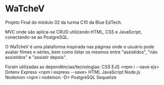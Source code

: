 # WaTcheV

Projeto Final do módulo 02 da turma C10 da Blue EdTech.

MVC onde são aplica-se CRUD utilizando HTML, CSS e JavaScript, conectando-se ao PostgreSQL.

O WaTcheV é uma plataforma inspirada nas páginas onde o usuário pode avaliar filmes e séries, bem como listar os mesmos entre "assistidos", "não assistidos" e "assistir depois".

Foram utilizadas as dependências/tecnologias: 
CSS
EJS <npm i --save ejs>
Dotenv <npm i dotenv>
Express <npm i express --save>
HTML
JavaScript
Node.js <npm init>
Nodemon <npm i nodemon -D>
PostgreSQL
Sequelize <npm install sequelize pg pg-hstore>